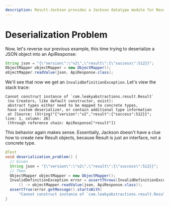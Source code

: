 ```yaml
---
description: Result-Jackson provides a Jackson datatype module for Result objects
---
```


# Deserialization Problem



Now, let's reverse our previous example, this time trying to deserialize a JSON object into an ApiResponse:

```java
String json = "{\"version\":\"v2\",\"result\":{\"success\":512}}";
ObjectMapper objectMapper = new ObjectMapper();
objectMapper.readValue(json, ApiResponse.class);
```

We'll see that now we get an `InvalidDefinitionException`. Let's view the stack trace:

```
Cannot construct instance of `com.leakyabstractions.result.Result`
 (no Creators, like default constructor, exist):
 abstract types either need to be mapped to concrete types,
 have custom deserializer, or contain additional type information
 at [Source: (String)"{"version":"v2","result":{"success":512}}"; line: 1, column: 26]
 (through reference chain: ApiResponse["result"])
```

This behavior again makes sense. Essentially, Jackson doesn't have a clue how to create new Result objects, because Result is just an interface, not a concrete type.

```java
@Test
void deserialization_problem() {
  // Given
  String json = "{\"version\":\"v2\",\"result\":{\"success\":512}}";
  // Then
  ObjectMapper objectMapper = new ObjectMapper();
  InvalidDefinitionException error = assertThrows(InvalidDefinitionException.class,
      () -> objectMapper.readValue(json, ApiResponse.class));
  assertTrue(error.getMessage().startsWith(
      "Cannot construct instance of `com.leakyabstractions.result.Result`"));
}
```

